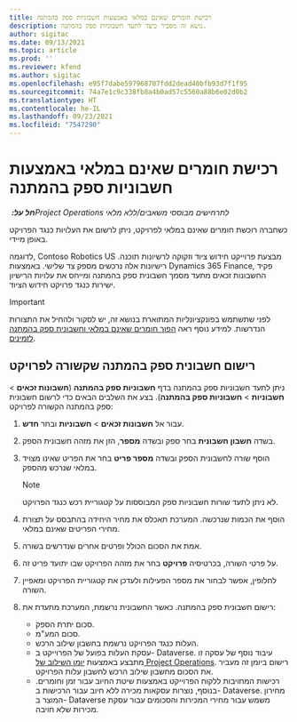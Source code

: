 ```yaml
---
title: רכישת חומרים שאינם במלאי באמצעות חשבוניות ספק בהמתנה
description: נושא זה מסביר כיצד לתעד חשבוניות ספק בהמתנה.
author: sigitac
ms.date: 09/13/2021
ms.topic: article
ms.prod: ''
ms.reviewer: kfend
ms.author: sigitac
ms.openlocfilehash: e95f7dabe597968707fdd2dead40bfb93d7f1f95
ms.sourcegitcommit: 74a7e1c9c338fb8a4b0ad57c5560a88b6e02d0b2
ms.translationtype: HT
ms.contentlocale: he-IL
ms.lasthandoff: 09/23/2021
ms.locfileid: "7547290"
---
```

# <a name="purchase-non-stocked-materials-using-a-pending-vendor-invoice"></a>רכישת חומרים שאינם במלאי באמצעות חשבוניות ספק בהמתנה

_**חל על:** ‏Project Operations לתרחישים מבוססי משאבים/ללא מלאי_

כשחברה רוכשת חומרים שאינם במלאי לפרויקט, ניתן לרשום את העלויות כנגד הפרויקט באופן מיידי. 

לדוגמה, Contoso Robotics US מבצעת פרוייקט חידוש ציוד וזקוקה לרשיונות תוכנה. רישיונות אלה נרכשים מספק צד שלישי.  באמצעות Dynamics 365 Finance, פקיד החשבונות זכאים מתעד מסמך חשבונית ספק בהמתנה ומייחס את עלויות הרישיון ישירות כנגד פרויקט חידוש הציוד. 

> [!IMPORTANT]
> לפני שתשתמש בפונקציונליות המתוארת בנושא זה, יש לסקור ולהחיל את התצורות הנדרשות. למידע נוסף ראה [הפוך חומרים שאינם במלאי וחשבונית ספק בהמתנה לזמינים](configure-materials-nonstocked.md). 

## <a name="post-a-project-related-pending-vendor-invoice"></a>רישום חשבונית ספק בהמתנה שקשורה לפרויקט 

ניתן לתעד חשבוניות ספק בהמתנה בדף **חשבוניות ספק בהמתנה** (**חשבונות זכאים** > **חשבוניות** > **חשבוניות ספק בהמתנה**). בצע את השלבים הבאים כדי לרשום חשבונית ספק בהמתנה הקשורה לפרויקט:

1. עבור אל **חשבונות זכאים** > **חשבוניות** ובחר **חדש**. 
2. בשדה **חשבון חשבונית** בחר ספק ובשדה **מספר**, הזן את מזהה חשבונית הספק.
3. הוסף שורה לחשבונית הספק ובשדה **מספר פריט** בחר את הפריט שאינו מצויד במלאי שנרכש מהספק. 

    > [!NOTE]
    > לא ניתן לתעד שורות חשבוניות ספק המבוססות על קטגוריית רכש כנגד הפרויקט. 
    
5. הוסף את הכמות שנרכשה. המערכת תאכלס את מחיר היחידה בהתבסס על תצורת מחירי הפריטים שאינם במלאי. 
6. אמת את הסכום הכולל ופרטים אחרים שנדרשים בשורה.
7. על פרטי השורה, בכרטיסיה **פרויקט** בחר את מזהה הפרויקט שבו יתועד פריט זה.
8. לחלופין, אפשר לבחור את מספר הפעילות ולעדכן את קטגוריית הפרויקט ומאפיין השורה.
9. רישום חשבונית ספק בהמתנה. כאשר החשבונית נרשמת, המערכת מתעדת את:
    
    - סכום יתרת הספק.
    - סכום המע"מ.
    - העלות כנגד הפרויקט נרשמת בחשבון שילוב הרכש.
    - עסקת העלות בפועל של הפרוייקט ב- Dataverse.  עיבוד נוסף של עסקה זו מתבצע באמצעות [יומן השילוב של Project Operations](../project-accounting/project-operations-integration-journal.md). רישום ביומן זה מעביר את הסכום מחשבון שילוב הרכש לחשבון עלות הפרויקט. 
    - רכישות המחויבות ללקוח הפרוייקט באמצעות שיטת החיוב עבור זמן וחומרים. בנוסף, נוצרות עסקאות מכירה ללא חיוב עבור הרכישות ב- Dataverse. מחירון המוצר ב- Dataverse משמש עבור מחירי המכירות והסכומים עבור עסקת מכירות שלא חויבה.
